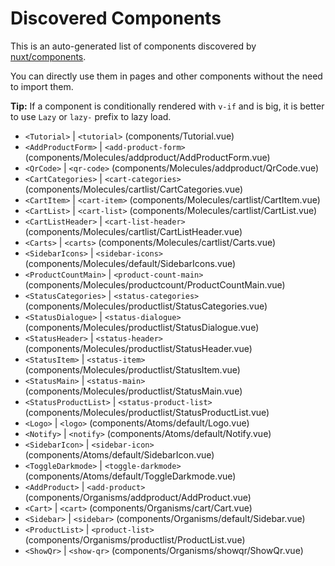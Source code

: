 # Discovered Components

This is an auto-generated list of components discovered by [nuxt/components](https://github.com/nuxt/components).

You can directly use them in pages and other components without the need to import them.

**Tip:** If a component is conditionally rendered with `v-if` and is big, it is better to use `Lazy` or `lazy-` prefix to lazy load.

- `<Tutorial>` | `<tutorial>` (components/Tutorial.vue)
- `<AddProductForm>` | `<add-product-form>` (components/Molecules/addproduct/AddProductForm.vue)
- `<QrCode>` | `<qr-code>` (components/Molecules/addproduct/QrCode.vue)
- `<CartCategories>` | `<cart-categories>` (components/Molecules/cartlist/CartCategories.vue)
- `<CartItem>` | `<cart-item>` (components/Molecules/cartlist/CartItem.vue)
- `<CartList>` | `<cart-list>` (components/Molecules/cartlist/CartList.vue)
- `<CartListHeader>` | `<cart-list-header>` (components/Molecules/cartlist/CartListHeader.vue)
- `<Carts>` | `<carts>` (components/Molecules/cartlist/Carts.vue)
- `<SidebarIcons>` | `<sidebar-icons>` (components/Molecules/default/SidebarIcons.vue)
- `<ProductCountMain>` | `<product-count-main>` (components/Molecules/productcount/ProductCountMain.vue)
- `<StatusCategories>` | `<status-categories>` (components/Molecules/productlist/StatusCategories.vue)
- `<StatusDialogue>` | `<status-dialogue>` (components/Molecules/productlist/StatusDialogue.vue)
- `<StatusHeader>` | `<status-header>` (components/Molecules/productlist/StatusHeader.vue)
- `<StatusItem>` | `<status-item>` (components/Molecules/productlist/StatusItem.vue)
- `<StatusMain>` | `<status-main>` (components/Molecules/productlist/StatusMain.vue)
- `<StatusProductList>` | `<status-product-list>` (components/Molecules/productlist/StatusProductList.vue)
- `<Logo>` | `<logo>` (components/Atoms/default/Logo.vue)
- `<Notify>` | `<notify>` (components/Atoms/default/Notify.vue)
- `<SidebarIcon>` | `<sidebar-icon>` (components/Atoms/default/SidebarIcon.vue)
- `<ToggleDarkmode>` | `<toggle-darkmode>` (components/Atoms/default/ToggleDarkmode.vue)
- `<AddProduct>` | `<add-product>` (components/Organisms/addproduct/AddProduct.vue)
- `<Cart>` | `<cart>` (components/Organisms/cart/Cart.vue)
- `<Sidebar>` | `<sidebar>` (components/Organisms/default/Sidebar.vue)
- `<ProductList>` | `<product-list>` (components/Organisms/productlist/ProductList.vue)
- `<ShowQr>` | `<show-qr>` (components/Organisms/showqr/ShowQr.vue)
